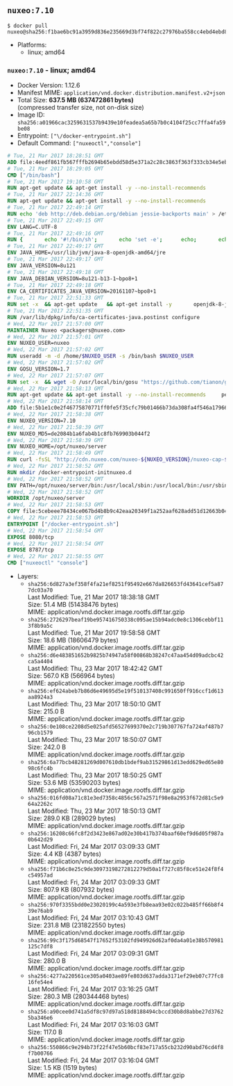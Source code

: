 ## `nuxeo:7.10`

```console
$ docker pull nuxeo@sha256:f1bae6bc91a3959d836e235669d3bf74f822c27976ba558cc4ebd4ebd839b064
```

-	Platforms:
	-	linux; amd64

### `nuxeo:7.10` - linux; amd64

-	Docker Version: 1.12.6
-	Manifest MIME: `application/vnd.docker.distribution.manifest.v2+json`
-	Total Size: **637.5 MB (637472861 bytes)**  
	(compressed transfer size, not on-disk size)
-	Image ID: `sha256:a01966cac3259631537b9439e10feadea5a65b7b0c4104f25cc7ffa4fa59be08`
-	Entrypoint: `["\/docker-entrypoint.sh"]`
-	Default Command: `["nuxeoctl","console"]`

```dockerfile
# Tue, 21 Mar 2017 18:28:51 GMT
ADD file:4eedf861fb567fffb2694b65ebdd58d5e371a2c28c3863f363f333cb34e5eb7b in / 
# Tue, 21 Mar 2017 18:29:05 GMT
CMD ["/bin/bash"]
# Tue, 21 Mar 2017 19:10:58 GMT
RUN apt-get update && apt-get install -y --no-install-recommends 		ca-certificates 		curl 		wget 	&& rm -rf /var/lib/apt/lists/*
# Tue, 21 Mar 2017 22:14:36 GMT
RUN apt-get update && apt-get install -y --no-install-recommends 		bzip2 		unzip 		xz-utils 	&& rm -rf /var/lib/apt/lists/*
# Tue, 21 Mar 2017 22:49:14 GMT
RUN echo 'deb http://deb.debian.org/debian jessie-backports main' > /etc/apt/sources.list.d/jessie-backports.list
# Tue, 21 Mar 2017 22:49:15 GMT
ENV LANG=C.UTF-8
# Tue, 21 Mar 2017 22:49:16 GMT
RUN { 		echo '#!/bin/sh'; 		echo 'set -e'; 		echo; 		echo 'dirname "$(dirname "$(readlink -f "$(which javac || which java)")")"'; 	} > /usr/local/bin/docker-java-home 	&& chmod +x /usr/local/bin/docker-java-home
# Tue, 21 Mar 2017 22:49:17 GMT
ENV JAVA_HOME=/usr/lib/jvm/java-8-openjdk-amd64/jre
# Tue, 21 Mar 2017 22:49:17 GMT
ENV JAVA_VERSION=8u121
# Tue, 21 Mar 2017 22:49:18 GMT
ENV JAVA_DEBIAN_VERSION=8u121-b13-1~bpo8+1
# Tue, 21 Mar 2017 22:49:18 GMT
ENV CA_CERTIFICATES_JAVA_VERSION=20161107~bpo8+1
# Tue, 21 Mar 2017 22:51:33 GMT
RUN set -x 	&& apt-get update 	&& apt-get install -y 		openjdk-8-jre-headless="$JAVA_DEBIAN_VERSION" 		ca-certificates-java="$CA_CERTIFICATES_JAVA_VERSION" 	&& rm -rf /var/lib/apt/lists/* 	&& [ "$JAVA_HOME" = "$(docker-java-home)" ]
# Tue, 21 Mar 2017 22:51:35 GMT
RUN /var/lib/dpkg/info/ca-certificates-java.postinst configure
# Wed, 22 Mar 2017 21:57:00 GMT
MAINTAINER Nuxeo <packagers@nuxeo.com>
# Wed, 22 Mar 2017 21:57:01 GMT
ENV NUXEO_USER=nuxeo
# Wed, 22 Mar 2017 21:57:02 GMT
RUN useradd -m -d /home/$NUXEO_USER -s /bin/bash $NUXEO_USER
# Wed, 22 Mar 2017 21:57:02 GMT
ENV GOSU_VERSION=1.7
# Wed, 22 Mar 2017 21:57:07 GMT
RUN set -x 	&& wget -O /usr/local/bin/gosu "https://github.com/tianon/gosu/releases/download/$GOSU_VERSION/gosu-$(dpkg --print-architecture)" 	&& wget -O /usr/local/bin/gosu.asc "https://github.com/tianon/gosu/releases/download/$GOSU_VERSION/gosu-$(dpkg --print-architecture).asc" 	&& export GNUPGHOME="$(mktemp -d)" 	&& gpg --keyserver ha.pool.sks-keyservers.net --recv-keys B42F6819007F00F88E364FD4036A9C25BF357DD4 	&& gpg --batch --verify /usr/local/bin/gosu.asc /usr/local/bin/gosu 	&& rm -r "$GNUPGHOME" /usr/local/bin/gosu.asc 	&& chmod +x /usr/local/bin/gosu 	&& gosu nobody true
# Wed, 22 Mar 2017 21:58:13 GMT
RUN apt-get update && apt-get install -y --no-install-recommends     perl     locales     pwgen     imagemagick     ffmpeg2theora     ufraw     poppler-utils     libreoffice     libwpd-tools     exiftool     ghostscript  && rm -rf /var/lib/apt/lists/*
# Wed, 22 Mar 2017 21:58:14 GMT
ADD file:5b1e1c0e2f46775870771ff0fe5f35cfc79b01466b73da308fa4f546a1796610 in /etc/ImageMagick/policy.xml 
# Wed, 22 Mar 2017 21:58:38 GMT
ENV NUXEO_VERSION=7.10
# Wed, 22 Mar 2017 21:58:39 GMT
ENV NUXEO_MD5=de2084b1a6fab4b1c8fb769903b044f2
# Wed, 22 Mar 2017 21:58:39 GMT
ENV NUXEO_HOME=/opt/nuxeo/server
# Wed, 22 Mar 2017 21:58:49 GMT
RUN curl -fsSL "http://cdn.nuxeo.com/nuxeo-${NUXEO_VERSION}/nuxeo-cap-${NUXEO_VERSION}-tomcat.zip" -o /tmp/nuxeo-distribution-tomcat.zip     && echo "$NUXEO_MD5 /tmp/nuxeo-distribution-tomcat.zip" | md5sum -c -     && mkdir -p /tmp/nuxeo-distribution $(dirname $NUXEO_HOME)     && unzip -q -d /tmp/nuxeo-distribution /tmp/nuxeo-distribution-tomcat.zip     && DISTDIR=$(/bin/ls /tmp/nuxeo-distribution | head -n 1)     && mv /tmp/nuxeo-distribution/$DISTDIR $NUXEO_HOME     && sed -i -e "s/^org.nuxeo.distribution.package.*/org.nuxeo.distribution.package=docker/" $NUXEO_HOME/templates/common/config/distribution.properties     && rm -rf /tmp/nuxeo-distribution*     && sed -i "s/LAUNCHER_DEBUG /LAUNCHER_DEBUG -Djvmcheck=nofail /" $NUXEO_HOME/bin/nuxeoctl     && chmod +x $NUXEO_HOME/bin/*ctl $NUXEO_HOME/bin/*.sh
# Wed, 22 Mar 2017 21:58:52 GMT
RUN mkdir /docker-entrypoint-initnuxeo.d
# Wed, 22 Mar 2017 21:58:52 GMT
ENV PATH=/opt/nuxeo/server/bin:/usr/local/sbin:/usr/local/bin:/usr/sbin:/usr/bin:/sbin:/bin
# Wed, 22 Mar 2017 21:58:52 GMT
WORKDIR /opt/nuxeo/server
# Wed, 22 Mar 2017 21:58:53 GMT
COPY file:5cebeee78434ce067bd4b8b9c42eaa20349f1a252aaf628add51d12663b04917 in / 
# Wed, 22 Mar 2017 21:58:53 GMT
ENTRYPOINT ["/docker-entrypoint.sh"]
# Wed, 22 Mar 2017 21:58:54 GMT
EXPOSE 8080/tcp
# Wed, 22 Mar 2017 21:58:54 GMT
EXPOSE 8787/tcp
# Wed, 22 Mar 2017 21:58:55 GMT
CMD ["nuxeoctl" "console"]
```

-	Layers:
	-	`sha256:6d827a3ef358f4fa21ef8251f95492e667da826653fd43641cef5a877dc03a70`  
		Last Modified: Tue, 21 Mar 2017 18:38:18 GMT  
		Size: 51.4 MB (51438476 bytes)  
		MIME: application/vnd.docker.image.rootfs.diff.tar.gzip
	-	`sha256:2726297beaf19be957416750338c095ae15b94adc0e8c1306cebbf113f8b9a5c`  
		Last Modified: Tue, 21 Mar 2017 19:58:58 GMT  
		Size: 18.6 MB (18606479 bytes)  
		MIME: application/vnd.docker.image.rootfs.diff.tar.gzip
	-	`sha256:d6e483851652b9825b74947a58f00868b38247c47aa454d09adcbc42ca5a4404`  
		Last Modified: Thu, 23 Mar 2017 18:42:42 GMT  
		Size: 567.0 KB (566964 bytes)  
		MIME: application/vnd.docker.image.rootfs.diff.tar.gzip
	-	`sha256:ef624abeb7b86d6e49695d5e19f510137408c991650ff916ccf1d613aa8924a3`  
		Last Modified: Thu, 23 Mar 2017 18:50:10 GMT  
		Size: 215.0 B  
		MIME: application/vnd.docker.image.rootfs.diff.tar.gzip
	-	`sha256:0e108ce2208d5e025afd56527699370e2c719b307767fa724af487b796cb1579`  
		Last Modified: Thu, 23 Mar 2017 18:50:07 GMT  
		Size: 242.0 B  
		MIME: application/vnd.docker.image.rootfs.diff.tar.gzip
	-	`sha256:6a77bcb48281269d007610db1bdef9ab31529861d13edd629ed65e8098c6fc4b`  
		Last Modified: Thu, 23 Mar 2017 18:50:25 GMT  
		Size: 53.6 MB (53590203 bytes)  
		MIME: application/vnd.docker.image.rootfs.diff.tar.gzip
	-	`sha256:016fd08a71c81e3ed7358c4856c567a2571f98e8a2953f672d81c5e964a2262c`  
		Last Modified: Thu, 23 Mar 2017 18:50:13 GMT  
		Size: 289.0 KB (289029 bytes)  
		MIME: application/vnd.docker.image.rootfs.diff.tar.gzip
	-	`sha256:16208c66fc8f2d3423e867ad02e30b417b374baaf60ef9d6d05f987a0b642d29`  
		Last Modified: Fri, 24 Mar 2017 03:09:33 GMT  
		Size: 4.4 KB (4387 bytes)  
		MIME: application/vnd.docker.image.rootfs.diff.tar.gzip
	-	`sha256:f71b6c8e25c9de30973198272812279d50a1f727c85f8ce51e24f8f4c54957ad`  
		Last Modified: Fri, 24 Mar 2017 03:09:33 GMT  
		Size: 807.9 KB (807932 bytes)  
		MIME: application/vnd.docker.image.rootfs.diff.tar.gzip
	-	`sha256:970f3355bdd0e23020199c4a593e3fb8eaa93e02c022b485ff66b8f439e76ab9`  
		Last Modified: Fri, 24 Mar 2017 03:10:43 GMT  
		Size: 231.8 MB (231822550 bytes)  
		MIME: application/vnd.docker.image.rootfs.diff.tar.gzip
	-	`sha256:99c3f175d68547f17652f53102fd949926d62af0da4a01e38b570981125c7df8`  
		Last Modified: Fri, 24 Mar 2017 03:09:31 GMT  
		Size: 280.0 B  
		MIME: application/vnd.docker.image.rootfs.diff.tar.gzip
	-	`sha256:4277a220561ce305a0403ae89fe803d637adda3171ef29eb07c77fc816fe54e4`  
		Last Modified: Fri, 24 Mar 2017 03:16:25 GMT  
		Size: 280.3 MB (280344468 bytes)  
		MIME: application/vnd.docker.image.rootfs.diff.tar.gzip
	-	`sha256:a90cee0d741a5df8c97d97a518d8188494cbccd30b8d8abbe27d37625ba346e6`  
		Last Modified: Fri, 24 Mar 2017 03:16:03 GMT  
		Size: 117.0 B  
		MIME: application/vnd.docker.image.rootfs.diff.tar.gzip
	-	`sha256:550866c9e294b73f22f47e5b60bcf83e717a55cb232d90abd76cd4f8f7b00766`  
		Last Modified: Fri, 24 Mar 2017 03:16:04 GMT  
		Size: 1.5 KB (1519 bytes)  
		MIME: application/vnd.docker.image.rootfs.diff.tar.gzip

